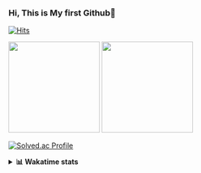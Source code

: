 ### Hi, This is My first Github👋
[![Hits](https://hits.seeyoufarm.com/api/count/incr/badge.svg?url=https%3A%2F%2Fgithub.com%2FJonghyun-Park1027&count_bg=%2379C83D&title_bg=%23555555&icon=&icon_color=%23E7E7E7&title=hits&edge_flat=false)](https://hits.seeyoufarm.com)
<br>


<p>
  <img height="180em" src="https://github-readme-stats-eight-rho-29.vercel.app/api?username=Jonghyun-Park1027&show_icons=true&include_all_commits=true&bg_color=30,e96443,904e95&title_color=fff&text_color=fff">
  <img height="180em" src="https://github-readme-stats-eight-rho-29.vercel.app/api/top-langs/?username=Jonghyun-Park1027&layout=compact&bg_color=30,e96443,904e95&title_color=fff&text_color=fff">


[![Solved.ac Profile](http://mazassumnida.wtf/api/v2/generate_badge?boj=ppjjhh1027)](https://solved.ac/ppjjhh1027/)

</p>
<details>
<summary><b>📊 Wakatime stats</b><br></summary>
<div>
<hr/>



<!--START_SECTION:waka-->
![Code Time](http://img.shields.io/badge/Code%20Time-758%20hrs%2038%20mins-blue)

![Profile Views](http://img.shields.io/badge/Profile%20Views-0-blue)

**🐱 My GitHub Data** 

> 📦 67.6 kB Used in GitHub's Storage 
 > 
> 🏆 4 Contributions in the Year 2024
 > 
> 🚫 Not Opted to Hire
 > 
> 📜 6 Public Repositories 
 > 
> 🔑 3 Private Repositories 
 > 
**I'm an Early 🐤** 

```text
🌞 Morning                47 commits          █████░░░░░░░░░░░░░░░░░░░░   21.66 % 
🌆 Daytime                123 commits         ██████████████░░░░░░░░░░░   56.68 % 
🌃 Evening                43 commits          █████░░░░░░░░░░░░░░░░░░░░   19.82 % 
🌙 Night                  4 commits           ░░░░░░░░░░░░░░░░░░░░░░░░░   01.84 % 
```
📅 **I'm Most Productive on Friday** 

```text
Monday                   38 commits          ████░░░░░░░░░░░░░░░░░░░░░   17.51 % 
Tuesday                  24 commits          ███░░░░░░░░░░░░░░░░░░░░░░   11.06 % 
Wednesday                10 commits          █░░░░░░░░░░░░░░░░░░░░░░░░   04.61 % 
Thursday                 22 commits          ███░░░░░░░░░░░░░░░░░░░░░░   10.14 % 
Friday                   61 commits          ███████░░░░░░░░░░░░░░░░░░   28.11 % 
Saturday                 21 commits          ██░░░░░░░░░░░░░░░░░░░░░░░   09.68 % 
Sunday                   41 commits          █████░░░░░░░░░░░░░░░░░░░░   18.89 % 
```


📊 **This Week I Spent My Time On** 

```text
🕑︎ Time Zone: Asia/Seoul

💬 Programming Languages: 
Jupyter                  48 mins             █████████████████████████   98.47 % 
GitIgnore file           0 secs              ░░░░░░░░░░░░░░░░░░░░░░░░░   01.53 % 

🔥 Editors: 
PyCharm                  49 mins             █████████████████████████   100.00 % 

🐱‍💻 Projects: 
알고리즘                     47 mins             ████████████████████████░   96.38 % 
Unknown Project          1 min               █░░░░░░░░░░░░░░░░░░░░░░░░   03.62 % 

💻 Operating System: 
Windows                  49 mins             █████████████████████████   100.00 % 
```

**I Mostly Code in Jupyter Notebook** 

```text
Jupyter Notebook         6 repos             █████████████████████░░░░   85.71 % 
C++                      1 repo              ████░░░░░░░░░░░░░░░░░░░░░   14.29 % 
```




 Last Updated on 26/03/2024 18:33:45 UTC
<!--END_SECTION:waka-->
</details>



